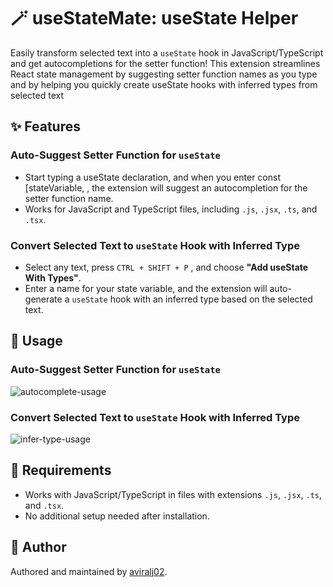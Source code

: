 # 🪄 useStateMate: useState Helper

Easily transform selected text into a `useState` hook in JavaScript/TypeScript and get autocompletions for the setter function! This extension streamlines React state management by suggesting setter function names as you type and by helping you quickly create useState hooks with inferred types from selected text

## ✨ Features

### Auto-Suggest Setter Function for `useState`

- Start typing a useState declaration, and when you enter const [stateVariable, , the extension will suggest an autocompletion for the setter function name.
- Works for JavaScript and TypeScript files, including `.js`, `.jsx`, `.ts`, and `.tsx`.

### Convert Selected Text to `useState` Hook with Inferred Type

- Select any text, press `CTRL + SHIFT + P` , and choose **"Add useState With Types"**.
- Enter a name for your state variable, and the extension will auto-generate a `useState` hook with an inferred type based on the selected text.

## 🚀 Usage

### Auto-Suggest Setter Function for `useState`

![autocomplete-usage](./media/usage1.gif)

### Convert Selected Text to `useState` Hook with Inferred Type

![infer-type-usage](./media/usage2.gif)

## 🔧 Requirements

- Works with JavaScript/TypeScript in files with extensions `.js`, `.jsx`, `.ts`, and `.tsx`.
- No additional setup needed after installation.

## 👤 Author

Authored and maintained by [aviralj02](https://aviral.xyz).
